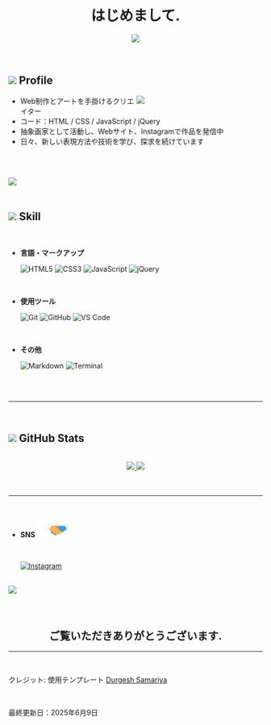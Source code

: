 <h1 align="center">はじめまして.<!--<img src="https://media.giphy.com/media/hvRJCLFzcasrR4ia7z/giphy.gif" width="35">--></h1>

<p align="center">
  <a href="https://github.com/DenverCoder1/readme-typing-svg">
    <img src="https://readme-typing-svg.herokuapp.com?font=游ゴシック&color=89CFF0&size=25&center=true&vCenter=true&width=600&height=100&lines=AbstractArtist;習得言語HTML/CSS/JavaScript/jQuery;表現することで心をつなぐ;Webサイト、Instagramで作品公開中"></a>
</p>

<br>

## <picture><img src="https://github.com/0xAbdulKhalid/" width="50px"></picture> **Profile**

<picture>
  <img align="right" src="https://github.com/" width="250px">
</picture>

* Web制作とアートを手掛けるクリエイター
* コード：HTML / CSS / JavaScript / jQuery
* 抽象画家として活動し、Webサイト、Instagramで作品を発信中
* 日々、新しい表現方法や技術を学び、探求を続けています

<br><br>

<img src="https://user-images.githubusercontent.com/73097560/115834477-dbab4500-a447-11eb-908a-139a6edaec5c.gif"><br><br>

## <img src="https://media2.giphy.com/media/QssGEmpkyEOhBCb7e1/giphy.gif" width="25"> <b>Skill</b>

<br>

<p align="center">

* **言語・マークアップ**

  ![HTML5](https://img.shields.io/badge/HTML5-%23E34F26.svg?style=for-the-badge\&logo=html5\&logoColor=white)
  ![CSS3](https://img.shields.io/badge/CSS3-%231572B6.svg?style=for-the-badge\&logo=css3\&logoColor=white)
  ![JavaScript](https://img.shields.io/badge/JavaScript-%23F7DF1E.svg?style=for-the-badge\&logo=javascript\&logoColor=black)
  ![jQuery](https://img.shields.io/badge/jQuery-%230769AD.svg?style=for-the-badge\&logo=jquery\&logoColor=white)

<br>

* **使用ツール**

  ![Git](https://img.shields.io/badge/Git-%23F05033.svg?style=for-the-badge\&logo=git\&logoColor=white)
  ![GitHub](https://img.shields.io/badge/GitHub-%23121011.svg?style=for-the-badge\&logo=github\&logoColor=white)
  ![VS Code](https://img.shields.io/badge/VS%20Code-0078d7.svg?style=for-the-badge\&logo=visual-studio-code\&logoColor=white)

<br>

* **その他**

  ![Markdown](https://img.shields.io/badge/Markdown-%23000000.svg?style=for-the-badge\&logo=markdown\&logoColor=white)
  ![Terminal](https://img.shields.io/badge/Terminal-%23054020?style=for-the-badge\&logo=gnu-bash\&logoColor=white)

</p>

<br>
<br>

---

<br>

## <img src="https://media.giphy.com/media/iY8CRBdQXODJSCERIr/giphy.gif" width="35"><b> GitHub Stats</b>

<br>

<div align="center">
<a href="https://github.com/mizukioyama">
  <img src="https://github-readme-stats.vercel.app/api?username=mizukioyama&include_all_commits=true&count_private=true&show_icons=true&line_height=20&title_color=89CFF0&icon_color=00BFFF&text_color=D3D3D3&bg_color=0,000000,130F40" width="450"/>
  <img src="https://github-readme-stats.vercel.app/api/top-langs?username=mizukioyama&show_icons=true&locale=ja&layout=compact&line_height=20&title_color=89CFF0&icon_color=00BFFF&text_color=D3D3D3&bg_color=0,000000,130F40" width="375"/>
</a>
</div>

<br>
<br>

---

<br>

* <b>SNS</b> <img src="https://github.com/0xAbdulKhalid/0xAbdulKhalid/raw/main/assets/mdImages/handshake.gif" width="80">

<br>
<div align="left">

<ul>


<a href="https://www.instagram.com/1998_m.oyama/" target="_blank">
<img src="https://img.shields.io/badge/Instagram-%23E1306C.svg?style=for-the-badge&logo=instagram&logoColor=white" alt="Instagram" />
</a>


</ul>

</div>

<br>
<img src="https://user-images.githubusercontent.com/73097560/115834477-dbab4500-a447-11eb-908a-139a6edaec5c.gif">
<br>
<br>
<br>

<div align="center">

## <b>ご覧いただきありがとうございます.</b>

</div>

---

<br>

クレジット: 使用テンプレート [Durgesh Samariya](https://github.com/durgeshsamariya/awesome-github-profile-readme-templates/commits?author=codinghemp)

<br>

最終更新日：2025年6月9日

